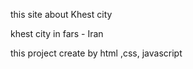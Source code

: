 this site about Khest city

khest city in fars - Iran

this project create by html ,css, javascript

